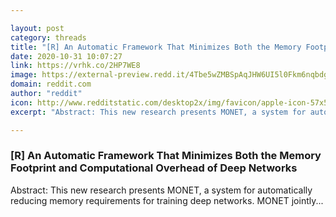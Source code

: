 ```yaml
---

layout: post
category: threads
title: "[R] An Automatic Framework That Minimizes Both the Memory Footprint and Computational Overhead of Deep Networks"
date: 2020-10-31 10:07:27
link: https://vrhk.co/2HP7WE8
image: https://external-preview.redd.it/4Tbe5wZMBSpAqJHW6UI5l0Fkm6nqbdghUXvH0jgWSRc.jpg?width=400&height=209.42408377&auto=webp&crop=400:209.42408377,smart&s=36b5134fce27159872c150277fa0051b3939de06
domain: reddit.com
author: "reddit"
icon: http://www.redditstatic.com/desktop2x/img/favicon/apple-icon-57x57.png
excerpt: "Abstract: This new research presents MONET, a system for automatically reducing memory requirements for training deep networks. MONET jointly..."

---
```


### [R] An Automatic Framework That Minimizes Both the Memory Footprint and Computational Overhead of Deep Networks

Abstract: This new research presents MONET, a system for automatically reducing memory requirements for training deep networks. MONET jointly...